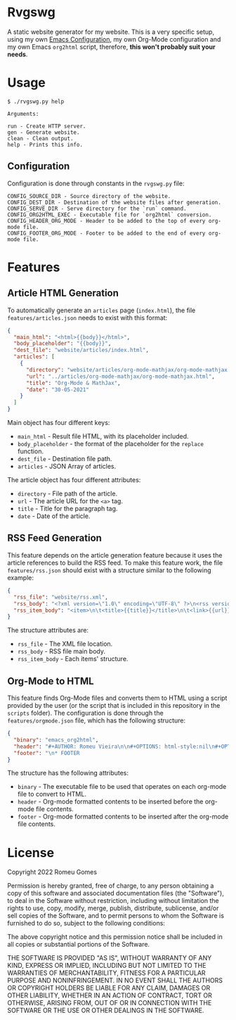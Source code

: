 # Rvgswg

A static website generator for my website. This is a very specific setup, using my own
[Emacs Configuration](https://github.com/RomeuG/.emacs.d), my own Org-Mode configuration
and my own Emacs `org2html` script, therefore, **this won't probably suit your needs**.

# Usage

```
$ ./rvgswg.py help

Arguments:

run - Create HTTP server.
gen - Generate website.
clean - Clean output.
help - Prints this info.
```

## Configuration

Configuration is done through constants in the `rvgswg.py` file:

```
CONFIG_SOURCE_DIR - Source directory of the website.
CONFIG_DEST_DIR - Destination of the website files after generation.
CONFIG_SERVE_DIR - Serve directory for the `run` command.
CONFIG_ORG2HTML_EXEC - Executable file for `org2html` conversion.
CONFIG_HEADER_ORG_MODE - Header to be added to the top of every org-mode file.
CONFIG_FOOTER_ORG_MODE - Footer to be added to the end of every org-mode file.
```

# Features

## Article HTML Generation

To automatically generate an `articles` page (`index.html`), the file
`features/articles.json` needs to exist with this format:

```json
{
  "main_html": "<html>{{body}}</html>",
  "body_placeholder": "{{body}}",
  "dest_file": "website/articles/index.html",
  "articles": [
    {
      "directory": "website/articles/org-mode-mathjax/org-mode-mathjax.html",
      "url": "../articles/org-mode-mathjax/org-mode-mathjax.html",
      "title": "Org-Mode & MathJax",
      "date": "30-05-2021"
    }
  ]
}
```

Main object has four different keys:

- `main_html` - Result file HTML, with its placeholder included.
- `body_placeholder` - the format of the placeholder for the `replace` function.
- `dest_file` - Destination file path.
- `articles` - JSON Array of articles.

The article object has four different attributes:

- `directory` - File path of the article.
- `url` - The article URL for the `<a>` tag.
- `title` - Title for the paragraph tag.
- `date` - Date of the article.

## RSS Feed Generation

This feature depends on the article generation feature because it uses the article
references to build the RSS feed. To make this feature work, the file `features/rss.json`
should exist with a structure similar to the following example:

```json
{
  "rss_file": "website/rss.xml",
  "rss_body": "<?xml version=\"1.0\" encoding=\"UTF-8\" ?>\n<rss version=\"2.0\">\n<channel>\n{{body}}\n</channel>\n</rss>",
  "rss_item_body": "<item>\n\t<title>{{title}}</title>\n\t<link>{{url}}</link>\n\t<description>{{description}}</description>\n</item>\n"
}
```

The structure attributes are:

- `rss_file` - The XML file location.
- `rss_body` - RSS file main body.
- `rss_item_body` - Each items' structure.

## Org-Mode to HTML

This feature finds Org-Mode files and converts them to HTML using a script provided by the
user (or the script that is included in this repository in the `scripts` folder). The
configuration is done through the `features/orgmode.json` file, which has the following
structure:

```json
{
  "binary": "emacs_org2html",
  "header": "#+AUTHOR: Romeu Vieira\n\n#+OPTIONS: html-style:nil\n#+OPTIONS: html-scripts:nil\n\n#+OPTIONS: author:nil\n#+OPTIONS: email:nil\n#+OPTIONS: date:nil\n#+OPTIONS: toc:nil\n\n#+PROPERTY: header-args :eval no\n\n#+HTML_HEAD: <link rel=\"stylesheet\" type=\"text/css\" href=\"/style.css\"/>\n\n",
  "footer": "\n* FOOTER                                                                                              :ignore:\n:PROPERTIES:\n:clearpage: t\n:END:\n#+BEGIN_EXPORT html\n<hr>\n<footer>\n<div class=\"container\">\n<ul class=\"menu-list\">\n<li class=\"menu-list-item flex-basis-100-margin fit-content\">\n<a href=\"/index.html\" class=\"test\">Home</a>\n</li>\n<li class=\"menu-list-item flex-basis-100-margin fit-content\">\n<a href=\"/articles/articles.html\">Articles</a>\n</li>\n<li class=\"menu-list-item flex-basis-100-margin fit-content\">\n<a href=\"/writeups/htb/index.html\">Write-Ups</a>\n</li>\n<li class=\"menu-list-item flex-basis-100-margin fit-content\">\n<a class=\"inactive-link\">{{date}}</a>\n</li>\n</ul>\n</div>\n</footer>\n#+END_EXPORT"
}
```

The structure has the following attributes:

- `binary` - The executable file to be used that operates on each org-mode file to convert to HTML.
- `header` - Org-mode formatted contents to be inserted before the org-mode file contents.
- `footer` - Org-mode formatted contents to be inserted after the org-mode file contents.

# License

Copyright 2022 Romeu Gomes

Permission is hereby granted, free of charge, to any person obtaining a copy of this
software and associated documentation files (the "Software"), to deal in the Software
without restriction, including without limitation the rights to use, copy, modify, merge,
publish, distribute, sublicense, and/or sell copies of the Software, and to permit persons
to whom the Software is furnished to do so, subject to the following conditions:

The above copyright notice and this permission notice shall be included in all copies or
substantial portions of the Software.

THE SOFTWARE IS PROVIDED "AS IS", WITHOUT WARRANTY OF ANY KIND, EXPRESS OR IMPLIED,
INCLUDING BUT NOT LIMITED TO THE WARRANTIES OF MERCHANTABILITY, FITNESS FOR A PARTICULAR
PURPOSE AND NONINFRINGEMENT. IN NO EVENT SHALL THE AUTHORS OR COPYRIGHT HOLDERS BE LIABLE
FOR ANY CLAIM, DAMAGES OR OTHER LIABILITY, WHETHER IN AN ACTION OF CONTRACT, TORT OR
OTHERWISE, ARISING FROM, OUT OF OR IN CONNECTION WITH THE SOFTWARE OR THE USE OR OTHER
DEALINGS IN THE SOFTWARE.
